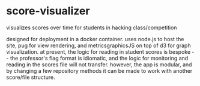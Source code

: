 # score-visualizer
visualizes scores over time for students in hacking class/competition

designed for deployment in a docker container. uses node.js to host the site, pug for view rendering, and metricsgraphicsJS
on top of d3 for graph visualization. at present, the logic for reading in student scores is bespoke -- the professor's 
flag format is idiomatic, and the logic for monitoring and reading in the scores file will not transfer. however, the app
is modular, and by changing a few repository methods it can be made to work with another score/file structure. 
